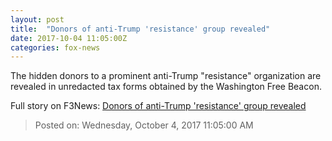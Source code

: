 ```yaml
---
layout: post
title:  "Donors of anti-Trump 'resistance' group revealed"
date: 2017-10-04 11:05:00Z
categories: fox-news
---
```


The hidden donors to a prominent anti-Trump "resistance" organization are revealed in unredacted tax forms obtained by the Washington Free Beacon.


Full story on F3News: [Donors of anti-Trump 'resistance' group revealed](http://www.f3nws.com/n/33m4AG)

> Posted on: Wednesday, October 4, 2017 11:05:00 AM
